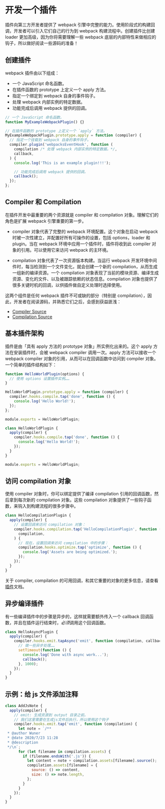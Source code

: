 # 开发一个插件

插件向第三方开发者提供了 webpack 引擎中完整的能力。使用阶段式的构建回调，开发者可以引入它们自己的行为到 webpack 构建流程中。创建插件比创建 loader 更加高级，因为你将需要理解一些 webpack 底层的内部特性来做相应的钩子，所以做好阅读一些源码的准备！

## 创建插件

webpack 插件由以下组成：

- 一个 JavaScript 命名函数。
- 在插件函数的 prototype 上定义一个 apply 方法。
- 指定一个绑定到 webpack 自身的事件钩子。
- 处理 webpack 内部实例的特定数据。
- 功能完成后调用 webpack 提供的回调。

```javascript
// 一个 JavaScript 命名函数。
function MyExampleWebpackPlugin() {}

// 在插件函数的 prototype 上定义一个 `apply` 方法。
MyExampleWebpackPlugin.prototype.apply = function (compiler) {
  // 指定一个挂载到 webpack 自身的事件钩子。
  compiler.plugin('webpacksEventHook', function (
    compilation /* 处理 webpack 内部实例的特定数据。*/,
    callback,
  ) {
    console.log('This is an example plugin!!!');

    // 功能完成后调用 webpack 提供的回调。
    callback();
  });
};
```

## Compiler 和 Compilation

在插件开发中最重要的两个资源就是 compiler 和 compilation 对象。理解它们的角色是扩展 webpack 引擎重要的第一步。

- compiler 对象代表了完整的 webpack 环境配置。这个对象在启动 webpack 时被一次性建立，并配置好所有可操作的设置，包括 options，loader 和 plugin。当在 webpack 环境中应用一个插件时，插件将收到此 compiler 对象的引用。可以使用它来访问 webpack 的主环境。

- compilation 对象代表了一次资源版本构建。当运行 webpack 开发环境中间件时，每当检测到一个文件变化，就会创建一个新的 compilation，从而生成一组新的编译资源。一个 compilation 对象表现了当前的模块资源、编译生成资源、变化的文件、以及被跟踪依赖的状态信息。compilation 对象也提供了很多关键时机的回调，以供插件做自定义处理时选择使用。

这两个组件是任何 webpack 插件不可或缺的部分（特别是 compilation），因此，开发者在阅读源码，并熟悉它们之后，会感到获益匪浅：

- [Compiler Source](https://github.com/webpack/webpack/blob/master/lib/Compiler.js)
- [Compilation Source](https://github.com/webpack/webpack/blob/master/lib/Compilation.js)

## 基本插件架构

插件是由「具有 apply 方法的 prototype 对象」所实例化出来的。这个 apply 方法在安装插件时，会被 webpack compiler 调用一次。apply 方法可以接收一个 webpack compiler 对象的引用，从而可以在回调函数中访问到 compiler 对象。一个简单的插件结构如下：

```javascript
function HelloWorldPlugin(options) {
  // 使用 options 设置插件实例……
}

HelloWorldPlugin.prototype.apply = function (compiler) {
  compiler.hooks.compile.tap('done', function () {
    console.log('Hello World!');
  });
};

module.exports = HelloWorldPlugin;
```

```javascript
class HelloWorldPlugin {
  apply(compiler) {
    compiler.hooks.compile.tap('done', function () {
      console.log('Hello World!');
    });
  }
}

module.exports = HelloWorldPlugin;
```

## 访问 compilation 对象

使用 compiler 对象时，你可以绑定提供了编译 compilation 引用的回调函数，然后拿到每次新的 compilation 对象。这些 compilation 对象提供了一些钩子函数，来钩入到构建流程的很多步骤中。

```javascript
class HelloCompilationPlugin {
  apply(compiler) {
    // 设置回调来访问 compilation 对象：
    compiler.hooks.compilation.tap('HelloCompilationPlugin', function (
      compilation,
    ) {
      // 现在，设置回调来访问 compilation 中的步骤：
      compilation.hooks.optimize.tap('optimize', function () {
        console.log('Assets are being optimized.');
      });
    });
  }
}
```

关于 compiler, compilation 的可用回调，和其它重要的对象的更多信息，请查看[插件](https://www.webpack.js.org/api/plugins/)文档。

## 异步编译插件

有一些编译插件中的步骤是异步的，这样就需要额外传入一个 callback 回调函数，并且在插件运行结束时，*必须*调用这个回调函数。

```javascript
class HelloAsyncPlugin {
  apply(compiler) {
    compiler.hooks.emit.tapAsync('emit', function (compilation, callback) {
      // 做一些异步处理……
      setTimeout(function () {
        console.log('Done with async work...');
        callback();
      }, 1000);
    });
  }
}
```

## 示例：给 js 文件添加注释

```javascript
class AddJsNote {
  apply(compiler) {
    // emit: 生成资源到 output 目录之前。
    // 我们这里需要在生成js文件后执行，所以使用这个钩子
    compiler.hooks.emit.tap('emit', function (compilation) {
      let note = `/**
 * @author Wuner
 * @date 2020/7/23 11:28
 * @description
 */\n`;
      for (let filename in compilation.assets) {
        if (filename.endsWith('.js')) {
          let content = note + compilation.assets[filename].source();
          compilation.assets[filename] = {
            source: () => content,
            size: () => note.length,
          };
        }
      }
    });
  }
}
```
